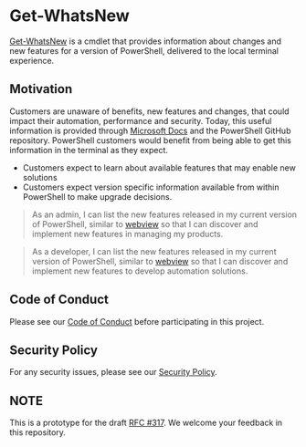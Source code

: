 # Get-WhatsNew

[Get-WhatsNew][04] is a cmdlet that provides information about changes and new features for a
version of PowerShell, delivered to the local terminal experience.

## Motivation

Customers are unaware of benefits, new features and changes, that could impact their automation,
performance and security. Today, this useful information is provided through [Microsoft Docs][01]
and the PowerShell GitHub repository. PowerShell customers would benefit from being able to get this
information in the terminal as they expect.

- Customers expect to learn about available features that may enable new solutions
- Customers expect version specific information available from within PowerShell to make upgrade
  decisions.

> As an admin,
> I can list the new features released in my current version of PowerShell, similar to [webview][02]
> so that I can discover and implement new features in managing my products.

> As a developer,
> I can list the new features released in my current version of PowerShell, similar to [webview][02]
> so that I can discover and implement new features to develop automation solutions.

## Code of Conduct

Please see our [Code of Conduct](.github/CODE_OF_CONDUCT.md) before participating in this project.

## Security Policy

For any security issues, please see our [Security Policy](.github/SECURITY.md).

## NOTE

This is a prototype for the draft [RFC #317][03]. We welcome your feedback in this repository.

<!-- link references -->
[01]: https://docs.microsoft.com/powershell/scripting/whats-new/what-s-new-in-powershell-70
[02]: https://docs.microsoft.com/powershell/scripting/whats-new/what-s-new-in-powershell-72
[03]: https://github.com/PowerShell/PowerShell-RFC/pull/317
[04]: https://github.com/PowerShell/WhatsNew
